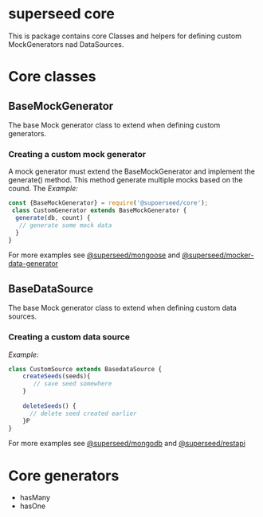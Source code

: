 # superseed core 

This is package contains core Classes and helpers for defining custom MockGenerators nad DataSources.

# Core classes
## BaseMockGenerator
The base Mock generator class to extend when  defining custom generators.
 
### Creating a custom mock generator

A mock generator must extend the BaseMockGenerator and implement the generate() method. This method generate multiple mocks based on the cound. The 
*Example:*

```js
const {BaseMockGenerator} = require('@supoerseed/core');
 class CustomGenerator extends BaseMockGenerator {
  generate(db, count) {
   // generate some mock data
  }
}
```

For more examples see [@superseed/mongoose](https://www.npmjs.com/package/@superseed/mongoose) and [@superseed/mocker-data-generator](https://www.npmjs.com/package/@superseed/mocker-data-generator) 

## BaseDataSource
The base Mock generator class to extend when  defining custom data sources.

### Creating a custom data source
*Example:*

```js
class CustomSource extends BasedataSource {
    createSeeds(seeds){
       // save seed somewhere
    }
    
    deleteSeeds() {
      // delete seed created earlier 
    }P
}
```

For more examples see [@superseed/mongodb](https://www.npmjs.com/package/@superseed/mongodb) and [@superseed/restapi](https://www.npmjs.com/package/@superseed/restapi) 


# Core generators

- hasMany
- hasOne